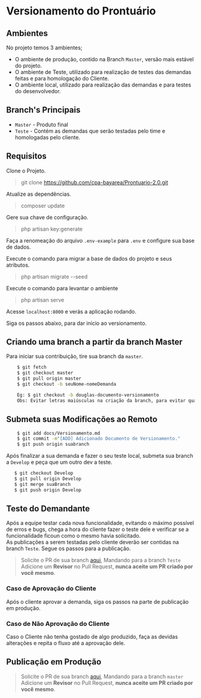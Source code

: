 # Versionamento do Prontuário

## Ambientes

No projeto temos 3 ambientes; 
* O ambiente de produção, contido na Branch `Master`, versão mais estável do projeto.
* O ambiente de Teste, utilizado para realização de testes das demandas feitas e para homologação do Cliente.
* O ambiente local, utilizado para realização das demandas e para testes do desenvolvedor.

## Branch's Principais

* `Master`  - Produto final 
* `Teste`   - Contém as demandas que serão testadas pelo time e homologadas pelo cliente.


## Requisitos

Clone o Projeto.

> git clone https://github.com/cpa-bayarea/Prontuario-2.0.git

Atualize as dependências.

> composer update

Gere sua chave de configuração.

> php artisan key:generate

Faça a renomeação do arquivo `.env-example` para `.env` e configure sua base de dados.

Execute o comando para migrar a base de dados do projeto e seus atributos.

> php artisan migrate --seed

Execute o comando para levantar o ambiente 

> php artisan serve

Acesse `localhost:8000` e verás a aplicação rodando.

Siga os passos abaixo, para dar início ao versionamento.


## Criando uma branch a partir da branch Master
Para iniciar sua contribuição, tire sua branch da `master`.

```bash
    $ git fetch
    $ git checkout master
    $ git pull origin master
    $ git checkout -b seuNome-nomeDemanda

    Eg: $ git checkout -b douglas-documento-versionamento
    Obs: Evitar letras maiúsculas na criação da branch, para evitar qualquer tipo de problemas e para padronização do sistema.
```

## Submeta suas Modificações ao Remoto

```bash
    $ git add docs/Versionamento.md
    $ git commit -m"[ADD] Adicionado Documento de Versionamento."
    $ git push origin suabranch

```
Após finalizar a sua demanda e fazer o seu teste local, submeta sua branch a `Develop` e peça que um outro dev a teste.

```bash
   $ git checkout Develop
   $ git pull origin Develop
   $ git merge suaBranch
   $ git push origin Develop

```

## Teste do Demandante

Após a equipe testar cada nova funcionalidade, evitando o máximo possível de erros e bugs, chega a hora do cliente fazer o
teste dele e verificar se a funcionalidade ficoun como o mesmo havia solicitado. 
<br> As publicações a serem testadas pelo cliente deverão ser contidas na branch `Teste`. Segue os passos para a publicação.

> Solicite o PR de sua branch [aqui](https://github.com/cpa-bayarea/Prontuario-2.0/pulls), Mandando para a branch `Teste`
> Adicione um <b>Revisor</b> no Pull Request, <b>nunca aceite um PR criado por você mesmo</b>.


### Caso de Aprovação do Cliente

Após o cliente aprovar a demanda, siga os passos na parte de publicação em produção.


### Caso de Não Aprovação do Cliente

Caso o Cliente não tenha gostado de algo produzido, faça as devidas alterações e repita o fluxo até a aprovação dele.

## Publicação em Produção

> Solicite o PR de sua branch [aqui](https://github.com/cpa-bayarea/Prontuario-2.0/pulls), Mandando para a branch `master`
> Adicione um <b>Revisor</b> no Pull Request, <b>nunca aceite um PR criado por você mesmo</b>.


